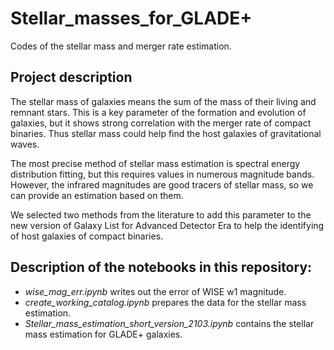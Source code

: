 # Stellar_masses_for_GLADE+
Codes of the stellar mass and merger rate estimation. 

## Project description

The stellar mass of galaxies means the sum of the mass of their living and remnant stars. This is a key parameter of the formation and evolution of galaxies, but it shows strong correlation with the merger rate of compact binaries. Thus stellar mass could help find the host galaxies of gravitational waves.

The most precise method of stellar mass estimation is spectral energy distribution fitting, but this requires values in numerous magnitude bands.
However, the infrared magnitudes are good tracers of stellar mass, so we can provide an estimation based on them.

We selected two methods from the literature to add this parameter to the new version of Galaxy List for Advanced Detector Era to help the identifying of host galaxies of compact binaries.


## Description of the notebooks in this repository:
- *wise_mag_err.ipynb* writes out the error of WISE w1 magnitude.
- *create_working_catalog.ipynb* prepares the data for the stellar mass estimation.
- *Stellar_mass_estimation_short_version_2103.ipynb* contains the stellar mass estimation for GLADE+ galaxies.

